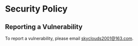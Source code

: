 # Security Policy

## Reporting a Vulnerability

To report a vulnerability, please email <skyclouds2001@163.com>.
